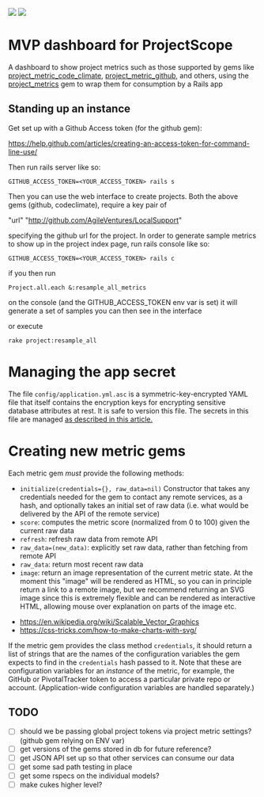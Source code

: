 <a href="https://codeclimate.com/github/DrakeW/projectscope"><img src="https://codeclimate.com/github/DrakeW/projectscope/badges/gpa.svg" /></a>
<a href="https://travis-ci.org/DrakeW/projectscope"><img src="https://travis-ci.org/DrakeW/projectscope.svg?branch=develop"></a>
# MVP dashboard for ProjectScope

A dashboard to show project metrics such as those supported by gems like
[project_metric_code_climate](https://github.com/AgileVentures/project_metric_code_climate),
[project_metric_github](https://github.com/AgileVentures/project_metric_github),
and others, using the [project_metrics](https://github.com/AgileVentures/project_metrics) gem to wrap
them for consumption by a Rails app

Standing up an instance
-----------------------

Get set up with a Github Access token (for the github gem):

https://help.github.com/articles/creating-an-access-token-for-command-line-use/

Then run rails server like so:

```GITHUB_ACCESS_TOKEN=<YOUR_ACCESS_TOKEN> rails s```

Then you can use the web interface to create projects.  Both the above gems (github, codeclimate), require a key pair of

"url" "http://github.com/AgileVentures/LocalSupport"

specifying the github url for the project.  In order to generate sample metrics to show up in the project index page,
run rails console like so:

```GITHUB_ACCESS_TOKEN=<YOUR_ACCESS_TOKEN> rails c```

if you then run

```Project.all.each &:resample_all_metrics```

on the console (and the GITHUB_ACCESS_TOKEN env var is set) it will generate a set of samples you can then see in the interface

or execute

```rake project:resample_all```

# Managing the app secret

The file `config/application.yml.asc` is a symmetric-key-encrypted YAML
file that itself contains the encryption keys for encrypting sensitive
database attributes at rest.  It is safe to version this file.  The secrets
in this file are managed [as described in this article.](saasbook.blogspot.com/2016/08/keeping-secrets.html)

# Creating new metric gems

Each metric gem *must* provide the following methods:

* `initialize(credentials={}, raw_data=nil)` Constructor that takes any credentials needed for the gem to contact any remote services, as a hash, and optionally takes an initial set of raw data (i.e. what would be delivered by the API of the remote service)
* `score`: computes the metric score (normalized from 0 to 100) given the current raw data
* `refresh`: refresh raw data from remote API
* `raw_data=(new_data)`: explicitly set raw data, rather than fetching from remote API
* `raw_data`: return most recent raw data
* `image`: return an image representation of the current metric state.  At the moment this "image" will be rendered as HTML, so you can in principle return a link to a remote image, but we recommend returning an SVG image since this is extremely flexible and can be rendered as interactive HTML, allowing mouse over explanation on parts of the image etc.

- https://en.wikipedia.org/wiki/Scalable_Vector_Graphics
- https://css-tricks.com/how-to-make-charts-with-svg/

If the metric gem provides the class method `credentials`, it should return a list of strings that are the names of the configuration variables the gem expects to find in the `credentials` hash passed to it.  Note that these are configuration variables for an _instance_ of the metric, for example, the GitHub or PivotalTracker token to access a particular private repo or account.  (Application-wide configuration variables are handled separately.)

TODO
----

* [ ] should we be passing global project tokens via project metric settings? (github gem relying on ENV var)
* [ ] get versions of the gems stored in db for future reference?
* [ ] get JSON API set up so that other services can consume our data
* [ ] get some sad path testing in place
* [ ] get some rspecs on the individual models?
* [ ] make cukes higher level?
